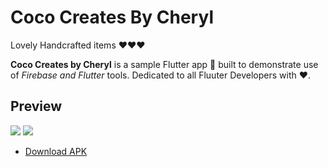 # Coco Creates By Cheryl

Lovely Handcrafted items ❤️❤️❤️

**Coco Creates by Cheryl** is a sample Flutter app 📱 built to demonstrate use of *Firebase and Flutter* tools. Dedicated to all Fluuter Developers with ❤️. 

## Preview
![](https://media.giphy.com/media/QwVYXbOH4NxUAQ7JD8/giphy.gif)
![](https://media.giphy.com/media/r1iVV48FktpHSJ4ylD/giphy.gif)

- [Download APK](https://github.com/shubhs0707/coco-creates-by-cheryl/raw/master/app-release.apk)
